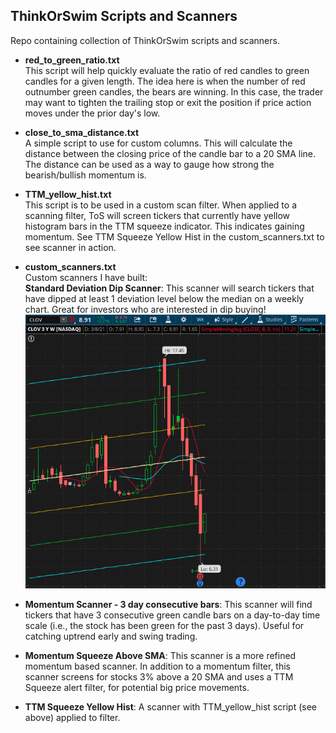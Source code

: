 ## ThinkOrSwim Scripts and Scanners

Repo containing collection of ThinkOrSwim scripts and scanners.

* **red_to_green_ratio.txt**  
This script will help quickly evaluate the ratio of red candles to green candles for a given length.  The idea here is
when the number of red outnumber green candles, the bears are winning. In this case, the trader may want to tighten the trailing stop or exit the position if price action moves under the prior day's low.

* **close_to_sma_distance.txt**  
A simple script to use for custom columns. This will calculate the distance between the closing price of the candle bar to a 20 SMA line.  The distance can be used as a way to gauge how strong the bearish/bullish momentum is.

* **TTM_yellow_hist.txt**  
This script is to be used in a custom scan filter.  When applied to a scanning filter, ToS will screen tickers that currently have yellow histogram bars in the TTM squeeze indicator.  This indicates gaining momentum. See TTM Squeeze Yellow Hist in the custom_scanners.txt to see scanner in action.

* **custom_scanners.txt**  
Custom scanners I have built:  
  **Standard Deviation Dip Scanner**:  This scanner will search tickers that have dipped at least 1 deviation level below the median on a weekly chart.  Great for investors who are interested in dip buying!  
![](screenshots/std_deviation_dip.png)

*  **Momentum Scanner - 3 day consecutive bars**:  This scanner will find tickers that have 3 consecutive green candle bars on a day-to-day time scale (i.e., the stock has been green for the past 3 days).  Useful for catching uptrend early and swing trading. 

* **Momentum Squeeze Above SMA**:  This scanner is a more refined momentum based scanner.  In addition to a momentum filter, this scanner screens for stocks 3% above a 20 SMA and uses a TTM Squeeze alert filter, for potential big price movements. 

* **TTM Squeeze Yellow Hist**:  A scanner with TTM_yellow_hist script (see above) applied to filter.  
  
